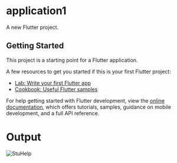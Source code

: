 # application1

A new Flutter project.

## Getting Started

This project is a starting point for a Flutter application.

A few resources to get you started if this is your first Flutter project:

- [Lab: Write your first Flutter app](https://docs.flutter.dev/get-started/codelab)
- [Cookbook: Useful Flutter samples](https://docs.flutter.dev/cookbook)

For help getting started with Flutter development, view the
[online documentation](https://docs.flutter.dev/), which offers tutorials,
samples, guidance on mobile development, and a full API reference.

# Output


![StuHelp](https://github.com/Ravindra-prajapat/StuHelp/assets/113177735/4913a02b-741b-4d0e-b0d6-20a197db4618)
